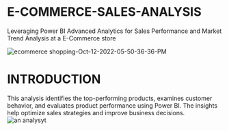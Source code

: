 # E-COMMERCE-SALES-ANALYSIS
Leveraging Power BI Advanced Analytics for Sales Performance and Market Trend Analysis at a E-Commerce store 


![ecommerce shopping-Oct-12-2022-05-50-36-36-PM](https://github.com/user-attachments/assets/8fd21afa-5383-4056-8567-07dbfeb4db44)

# INTRODUCTION
This analysis identifies the top-performing products, examines customer behavior, and evaluates product performance using Power BI.
The insights help optimize sales strategies and improve business decisions.
![an analysyt ](https://github.com/user-attachments/assets/970465a9-a2dc-4b2f-96fb-7c73cbaf42b0)
